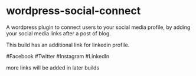 # wordpress-social-connect
A wordpress plugin to connect users to your social media profile, by adding your social media links after a post of blog.

This build has an additional link  for linkedin profile.  

#Facebook
#Twitter
#Instagram
#LinkedIn

more links will be added in later builds 


